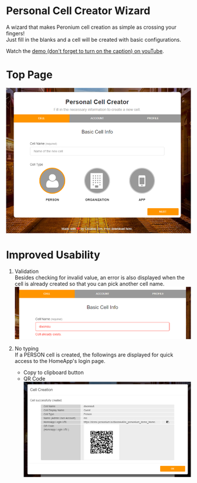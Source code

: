 # Personal Cell Creator Wizard  
A wizard that makes Peronium cell creation as simple as crossing your fingers!  
Just fill in the blanks and a cell will be created with basic configurations.  

Watch the [demo (don't forget to turn on the caption) on youTube](https://www.youtube.com/watch?v=M4cYLFYRyEk&feature=youtu.be).  

# Top Page    
[![Personal Cell Creator Wizard](doc/cell_creator_wizard.PNG)](https://www.youtube.com/watch?v=M4cYLFYRyEk&feature=youtu.be)  

# Improved Usability  
1. Validation  
Besides checking for invalid value, an error is also displayed when the cell is already created so that you can pick another cell name.  
![validation](doc/validation.PNG)  

1. No typing     
If a PERSON cell is created, the followings are displayed for quick access to the HomeApp's login page.  
    - Copy to clipboard button  
    - QR Code  
![Sample](doc/cellinfo.PNG)  

